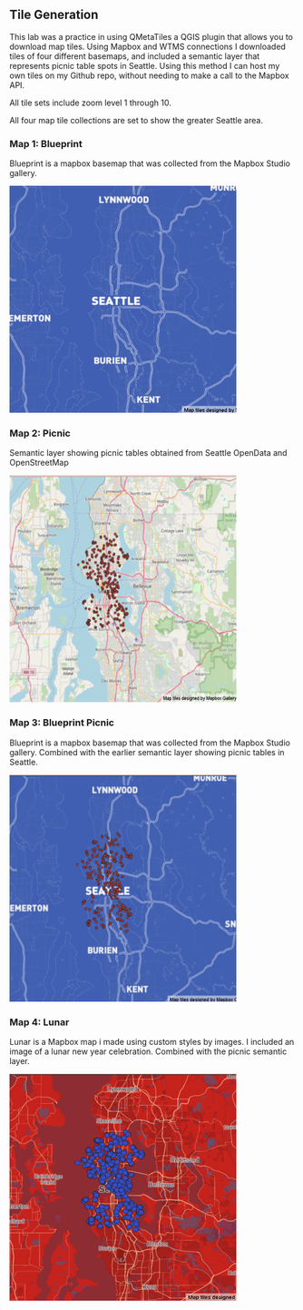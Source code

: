 ## Tile Generation
This lab was a practice in using QMetaTiles a QGIS plugin that allows you to download map tiles. Using Mapbox and WTMS connections I downloaded tiles of four different basemaps, and included a semantic layer that represents picnic table spots in Seattle. Using this method I can host my own tiles on my Github repo, without needing to make a call to the Mapbox API.

All tile sets include zoom level 1 through 10.

All four map tile collections are set to show the greater Seattle area.

### Map 1: Blueprint

Blueprint is a mapbox basemap that was collected from the Mapbox Studio gallery.

<img src='images/blueprint.png' width = 400px height = 400px>

### Map 2: Picnic

Semantic layer showing picnic tables obtained from Seattle OpenData and OpenStreetMap

<img src='images/picnic.png' width = 400px height = 400px>

### Map 3: Blueprint Picnic

Blueprint is a mapbox basemap that was collected from the Mapbox Studio gallery. Combined with the earlier semantic layer showing picnic tables in Seattle.

<img src='images/blueprint-picnic.png' width = 400px height = 400px>

### Map 4: Lunar

Lunar is a Mapbox map i made using custom styles by images. I included an image of a lunar new year celebration. Combined with the picnic semantic layer.

<img src='images/lunar.png' width = 400px height = 400px>